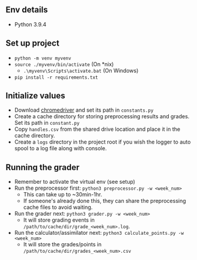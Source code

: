 ## Env details
- Python 3.9.4

## Set up project
- `python -m venv myvenv`
- `source ./myvenv/bin/activate` (On *nix)
    - `.\myvenv\Scripts\activate.bat` (On Windows)
- `pip install -r requirements.txt`

## Initialize values
- Download [chromedriver]( https://chromedriver.chromium.org/downloads) and set its path in `constants.py`
- Create a cache directory for storing preprocessing results and grades. Set its path in `constant.py`
- Copy `handles.csv` from the shared drive location and place it in the cache directory.
- Create a `logs` directory in the project root if you wish the logger to auto spool to a log file along with console.


## Running the grader
- Remember to activate the virtual env (see setup)
- Run the preprocessor first: `python3 preprocessor.py -w <week_num>` 
    - This can take up to ~30min-1hr.
    - If someone's already done this, they can share the preprocessing cache files to avoid waiting.
- Run the grader next: `python3 grader.py -w <week_num>`
    - It will store grading events in `/path/to/cache/dir/grade_<week_num>.log`.
- Run the calculator/assimilator next: `python3 calculate_points.py -w <week_num>`
    - It will store the grades/points in `/path/to/cache/dir/grades_<week_num>.csv`
